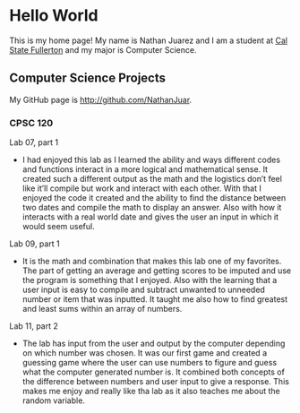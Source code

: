 # Hello World

This is my home page! My name is Nathan Juarez and I am a student at [Cal State Fullerton](http://www.fullerton.edu/) and my major is Computer Science.

## Computer Science Projects

My GitHub page is http://github.com/NathanJuar.

### CPSC 120

Lab 07, part 1 

- I had enjoyed this lab as I learned the ability and ways different codes and functions interact in a more logical and mathematical sense. It created such a different output as the math and the logistics don’t feel like it’ll compile but work and interact with each other. With that I enjoyed the code it created and the ability to find the distance between two dates and compile the math to display an answer. Also with how it interacts with a real world date and gives the user an input in which it would seem useful.

Lab 09, part 1

- It is the math and combination that makes this lab one of my favorites. The part of getting an average and getting scores to be imputed and use the program is something that I enjoyed. Also with the learning that a user input is easy to compile and subtract unwanted to unneeded number or item that was inputted. It taught me also how to find greatest and least sums within an array of numbers.

Lab 11, part 2

- The lab has input from the user and output by the computer depending on which number was chosen. It was our first game and created a guessing game where the user can use numbers to figure and guess what the computer generated number is. It combined both concepts of the difference between numbers and user input to give a response. This makes me enjoy and really like tha lab as it also teaches me about the random variable.
